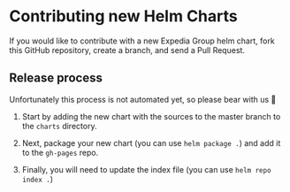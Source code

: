 # Contributing new Helm Charts

If you would like to contribute with a new Expedia Group helm chart, fork this GitHub repository, create a branch, and send a Pull Request.

## Release process
Unfortunately this process is not automated yet, so please bear with us 🦄

1. Start by adding the new chart with the sources to the master branch to the `charts` directory.

2. Next, package your new chart (you can use `helm package .`) and add it to the `gh-pages` repo.

3. Finally, you will need to update the index file (you can use `helm repo index .`)
